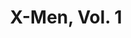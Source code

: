 ---
title: "X-Men, Vol. 1"
issue: 5A
issue_nr: 5
full_title: Blowback
subtitle: ""
story_arc: ""
crossover: ""
variant: A
publisher: Marvel Comics
creators: 
  - John Byrne
  - Jim Lee
  - Scott Williams
release_date: Feb 1992
release_year: 1992
genre:
  - Action
  - Adventure
  - Super-Heroes
format: Comic
pages: 32
signed_by: ""
price: 1.25
---